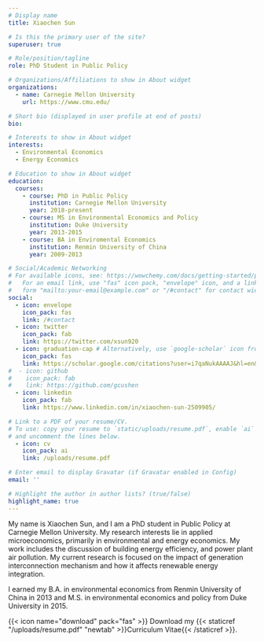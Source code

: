 ```yaml
---
# Display name
title: Xiaochen Sun

# Is this the primary user of the site?
superuser: true

# Role/position/tagline
role: PhD Student in Public Policy

# Organizations/Affiliations to show in About widget
organizations:
  - name: Carnegie Mellon University
    url: https://www.cmu.edu/

# Short bio (displayed in user profile at end of posts)
bio: 

# Interests to show in About widget
interests:
  - Environmental Economics
  - Energy Economics

# Education to show in About widget
education:
  courses:
    - course: PhD in Public Policy
      institution: Carnegie Mellon University
      year: 2018-present
    - course: MS in Environmental Economics and Policy
      institution: Duke University
      year: 2013-2015
    - course: BA in Enviromental Economics
      institution: Renmin University of China
      year: 2009-2013

# Social/Academic Networking
# For available icons, see: https://wowchemy.com/docs/getting-started/page-builder/#icons
#   For an email link, use "fas" icon pack, "envelope" icon, and a link in the
#   form "mailto:your-email@example.com" or "/#contact" for contact widget.
social:
  - icon: envelope
    icon_pack: fas
    link: /#contact
  - icon: twitter
    icon_pack: fab
    link: https://twitter.com/xsun920
  - icon: graduation-cap # Alternatively, use `google-scholar` icon from `ai` icon pack
    icon_pack: fas
    link: https://scholar.google.com/citations?user=i7qaNukAAAAJ&hl=en&oi=ao&inst=3203679203499159833
#  - icon: github
#    icon_pack: fab
#    link: https://github.com/gcushen
  - icon: linkedin
    icon_pack: fab
    link: https://www.linkedin.com/in/xiaochen-sun-2509905/

# Link to a PDF of your resume/CV.
# To use: copy your resume to `static/uploads/resume.pdf`, enable `ai` icons in `params.toml`,
# and uncomment the lines below.
  - icon: cv
    icon_pack: ai
    link: /uploads/resume.pdf

# Enter email to display Gravatar (if Gravatar enabled in Config)
email: ''

# Highlight the author in author lists? (true/false)
highlight_name: true
---
```


My name is Xiaochen Sun, and I am a PhD student in Public
Policy at Carnegie Mellon University. My research interests lie in applied microeconomics, primarily in environmental and energy economics. My work includes the discussion of building energy efficiency, and power plant air pollution. My current research is focused on the impact of generation interconnection mechanism and how it affects renewable energy integration.

I earned my B.A. in environmental economics from Renmin University of China in 2013 and M.S. in environmental economics and policy from Duke University in 2015.


{{< icon name="download" pack="fas" >}} Download my {{< staticref "/uploads/resume.pdf" "newtab" >}}Curriculum Vitae{{< /staticref >}}.
